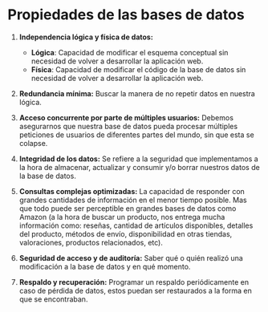 # Propiedades de las bases de datos

1. **Independencia lógica y física de datos:**

   - **Lógica**: Capacidad de modificar el esquema conceptual sin necesidad de volver a desarrollar la aplicación web.
   - **Física**: Capacidad de modificar el código de la base de datos sin necesidad de volver a desarrollar la aplicación web.

2. **Redundancia mínima:** Buscar la manera de no repetir datos en nuestra lógica.

3. **Acceso concurrente por parte de múltiples usuarios:** Debemos asegurarnos que nuestra base de datos pueda procesar múltiples peticiones de usuarios de diferentes partes del mundo, sin que esta se colapse.

4. **Integridad de los datos:** Se refiere a la seguridad que implementamos a la hora de almacenar, actualizar y consumir y/o borrar nuestros datos de la base de datos.

5. **Consultas complejas optimizadas:** La capacidad de responder con grandes cantidades de información en el menor tiempo posible. Mas que todo puede ser perceptible en grandes bases de datos como Amazon (a la hora de buscar un producto, nos entrega mucha información como: reseñas, cantidad de artículos disponibles, detalles del producto, métodos de envío, disponibilidad en otras tiendas, valoraciones, productos relacionados, etc).

6. **Seguridad de acceso y de auditoría:** Saber qué o quién realizó una modificación a la base de datos y en qué momento.

7. **Respaldo y recuperación:** Programar un respaldo periódicamente en caso de pérdida de datos, estos puedan ser restaurados a la forma en que se encontraban.
